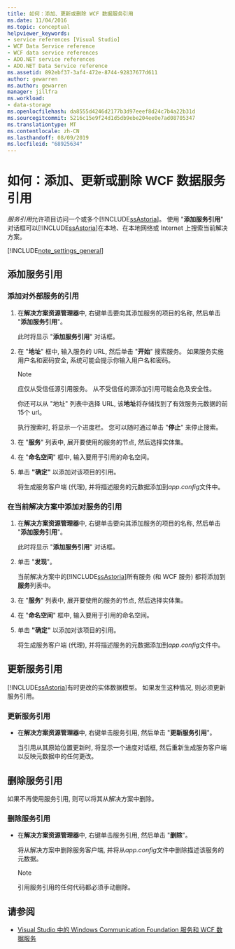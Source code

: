 ```yaml
---
title: 如何：添加、更新或删除 WCF 数据服务引用
ms.date: 11/04/2016
ms.topic: conceptual
helpviewer_keywords:
- service references [Visual Studio]
- WCF Data Service reference
- WCF data service references
- ADO.NET service references
- ADO.NET Data Service reference
ms.assetid: 892ebf37-3af4-472e-8744-92837677d611
author: gewarren
ms.author: gewarren
manager: jillfra
ms.workload:
- data-storage
ms.openlocfilehash: da8555d4246d2177b3d97eeef8d24c7b4a22b31d
ms.sourcegitcommit: 5216c15e9f24d1d5db9ebe204ee0e7ad08705347
ms.translationtype: MT
ms.contentlocale: zh-CN
ms.lasthandoff: 08/09/2019
ms.locfileid: "68925634"
---
```

# <a name="how-to-add-update-or-remove-a-wcf-data-service-reference"></a>如何：添加、更新或删除 WCF 数据服务引用
*服务引用*允许项目访问一个或多个[!INCLUDE[ssAstoria](../data-tools/includes/ssastoria_md.md)]。 使用 "**添加服务引用**" 对话框可以[!INCLUDE[ssAstoria](../data-tools/includes/ssastoria_md.md)]在本地、在本地网络或 Internet 上搜索当前解决方案。

[!INCLUDE[note_settings_general](../data-tools/includes/note_settings_general_md.md)]

## <a name="add-a-service-reference"></a>添加服务引用

### <a name="to-add-a-reference-to-an-external-service"></a>添加对外部服务的引用

1. 在**解决方案资源管理器**中, 右键单击要向其添加服务的项目的名称, 然后单击 "**添加服务引用**"。

     此时将显示 "**添加服务引用**" 对话框。

2. 在 "**地址**" 框中, 输入服务的 URL, 然后单击 "**开始**" 搜索服务。 如果服务实施用户名和密码安全, 系统可能会提示你输入用户名和密码。

    > [!NOTE]
    > 应仅从受信任源引用服务。 从不受信任的源添加引用可能会危及安全性。

     你还可以从 "地址" 列表中选择 URL, 该**地址**将存储找到了有效服务元数据的前15个 url。

     执行搜索时, 将显示一个进度栏。 您可以随时通过单击 "**停止**" 来停止搜索。

3. 在 "**服务**" 列表中, 展开要使用的服务的节点, 然后选择实体集。

4. 在 "**命名空间**" 框中, 输入要用于引用的命名空间。

5. 单击 **"确定"** 以添加对该项目的引用。

     将生成服务客户端 (代理), 并将描述服务的元数据添加到*app.config*文件中。

### <a name="to-add-a-reference-to-a-service-in-the-current-solution"></a>在当前解决方案中添加对服务的引用

1. 在**解决方案资源管理器**中, 右键单击要向其添加服务的项目的名称, 然后单击 "**添加服务引用**"。

    此时将显示 "**添加服务引用**" 对话框。

2. 单击 "**发现**"。

    当前解决方案中的[!INCLUDE[ssAstoria](../data-tools/includes/ssastoria_md.md)]所有服务 (和 WCF 服务) 都将添加到**服务**列表中。

3. 在 "**服务**" 列表中, 展开要使用的服务的节点, 然后选择实体集。

4. 在 "**命名空间**" 框中, 输入要用于引用的命名空间。

5. 单击 **"确定"** 以添加对该项目的引用。

    将生成服务客户端 (代理), 并将描述服务的元数据添加到*app.config*文件中。

## <a name="update-a-service-reference"></a>更新服务引用
[!INCLUDE[ssAstoria](../data-tools/includes/ssastoria_md.md)]有时更改的实体数据模型。 如果发生这种情况, 则必须更新服务引用。

### <a name="to-update-a-service-reference"></a>更新服务引用

- 在**解决方案资源管理器**中, 右键单击服务引用, 然后单击 "**更新服务引用**"。

     当引用从其原始位置更新时, 将显示一个进度对话框, 然后重新生成服务客户端以反映元数据中的任何更改。

## <a name="remove-a-service-reference"></a>删除服务引用
如果不再使用服务引用, 则可以将其从解决方案中删除。

### <a name="to-remove-a-service-reference"></a>删除服务引用

- 在**解决方案资源管理器**中, 右键单击服务引用, 然后单击 "**删除**"。

     将从解决方案中删除服务客户端, 并将从*app.config*文件中删除描述该服务的元数据。

    > [!NOTE]
    > 引用服务引用的任何代码都必须手动删除。

## <a name="see-also"></a>请参阅

- [Visual Studio 中的 Windows Communication Foundation 服务和 WCF 数据服务](../data-tools/windows-communication-foundation-services-and-wcf-data-services-in-visual-studio.md)